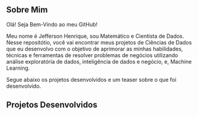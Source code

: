 ## Sobre Mim

Olá! Seja Bem-Vindo ao meu GitHub! 

Meu nome é Jefferson Henrique, sou Matemático e Cientista de Dados. Nesse repositótio, você vai encontrar meus projetos de Ciências de Dados que eu desenvolvo com o objetivo de aprimorar as minhas habilidades, técnicas e ferramentas de resolver problemas de negócios utilizando análise exploratória de dados, inteligência de dados e negócio, e, Machine Learning. 

Segue abaixo os projetos desenvolvidos e um teaser sobre o que foi desenvolvido.

## Projetos Desenvolvidos
